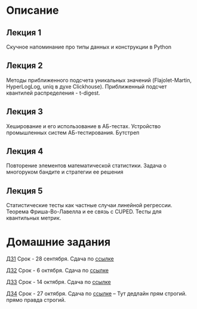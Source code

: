 # Описание 


## Лекция 1

Скучное напоминание про типы данных и конструкции в Python 

## Лекция 2

Методы приближенного подсчета уникальных значений (Flajolet-Martin, HyperLogLog, uniq в духе Clickhouse). Приближенный подсчет квантилей распределения - t-digest.

## Лекция 3

Хеширование и его использование в АБ-тестах. Устройство промышленных систем АБ-тестирования. Бутстреп

## Лекция 4

Повторение элементов математической статистики. Задача о многоруком бандите и стратегии ее решения

## Лекция 5

Статистические тесты как частные случаи линейной регрессии. Теорема Фриша-Во-Лавелла и ее связь с CUPED. Тесты для квантильных метрик.

# Домашние задания

[ДЗ1](https://github.com/pileyan/MTS_data_analysis/tree/main/hw1) Срок - 28 сентября. Сдача по [ссылке](https://www.dropbox.com/request/3MOaO74bakJ7NDZwbjgH)

[ДЗ2](https://github.com/pileyan/MTS_data_analysis/tree/main/hw2) Срок - 6 октября. Сдача по [ссылке](https://www.dropbox.com/request/qrp0FgGgqp603UT5CoQU)

[ДЗ3](https://github.com/pileyan/MTS_data_analysis/tree/main/hw3) Срок - 14 октября. Сдача по [ссылке](https://www.dropbox.com/request/d8DDxrHwSUXjtNwd5BLD)

[ДЗ4](https://github.com/pileyan/MTS_data_analysis/tree/main/hw4) Срок - 27 октября. Сдача по [ссылке](https://www.dropbox.com/request/CmnxzbWZhVToJrOd3Ljj) – Тут дедлайн прям строгий. прямо правда строгий.

